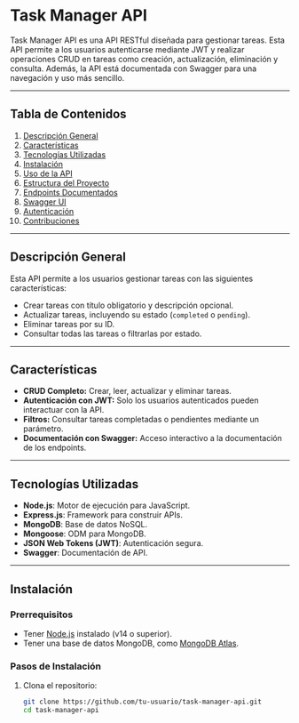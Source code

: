# Task Manager API

Task Manager API es una API RESTful diseñada para gestionar tareas. Esta API permite a los usuarios autenticarse mediante JWT y realizar operaciones CRUD en tareas como creación, actualización, eliminación y consulta. Además, la API está documentada con Swagger para una navegación y uso más sencillo.

---

## Tabla de Contenidos

1. [Descripción General](#descripción-general)
2. [Características](#características)
3. [Tecnologías Utilizadas](#tecnologías-utilizadas)
4. [Instalación](#instalación)
5. [Uso de la API](#uso-de-la-api)
6. [Estructura del Proyecto](#estructura-del-proyecto)
7. [Endpoints Documentados](#endpoints-documentados)
8. [Swagger UI](#swagger-ui)
9. [Autenticación](#autenticación)
10. [Contribuciones](#contribuciones)

---

## Descripción General

Esta API permite a los usuarios gestionar tareas con las siguientes características:

- Crear tareas con título obligatorio y descripción opcional.
- Actualizar tareas, incluyendo su estado (`completed` o `pending`).
- Eliminar tareas por su ID.
- Consultar todas las tareas o filtrarlas por estado.

---

## Características

- **CRUD Completo:** Crear, leer, actualizar y eliminar tareas.
- **Autenticación con JWT:** Solo los usuarios autenticados pueden interactuar con la API.
- **Filtros:** Consultar tareas completadas o pendientes mediante un parámetro.
- **Documentación con Swagger:** Acceso interactivo a la documentación de los endpoints.

---

## Tecnologías Utilizadas

- **Node.js**: Motor de ejecución para JavaScript.
- **Express.js**: Framework para construir APIs.
- **MongoDB**: Base de datos NoSQL.
- **Mongoose**: ODM para MongoDB.
- **JSON Web Tokens (JWT)**: Autenticación segura.
- **Swagger**: Documentación de API.

---

## Instalación

### Prerrequisitos

- Tener [Node.js](https://nodejs.org/) instalado (v14 o superior).
- Tener una base de datos MongoDB, como [MongoDB Atlas](https://www.mongodb.com/cloud/atlas).

### Pasos de Instalación

1. Clona el repositorio:
   ```bash
   git clone https://github.com/tu-usuario/task-manager-api.git
   cd task-manager-api

